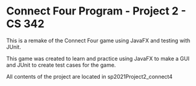 # Connect Four Program - Project 2 - CS 342
 This is a remake of the Connect Four game using JavaFX and testing with JUnit.
 
 This game was created to learn and practice using JavaFX to make a GUI and JUnit to create test cases for the game.  
 
 All contents of the project are located in sp2021Project2_connect4
